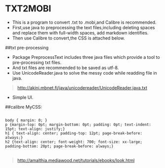 # TXT2MOBI
- This is a program to convert .txt to .mobi,and Calibre is recommended.
- First,use java to preprocessing the text files,including deleting spaces and replace them with full-width spaces, add markdown identifies.
- Then use Calibre to convert,the CSS is attached below.

##txt pre-processing
- Package PreprocessText includes three java files which provide a tool to pre-processing txt files.
- And txt files are recommended to be saved as utf-8.
- Use UnicodeReader.java to solve the messy code while readding file in java.
>http://akini.mbnet.fi/java/unicodereader/UnicodeReader.java.txt
- Simple UI.

##calibre 
MyCSS:
<pre>
<code>
body { margin: 0; }
p {margin-top: 0pt; margin-bottom: 0pt; padding: 0pt; text-indent: 15pt; text-align: justify;}
h1 { text-align: center; padding-top: 12pt; page-break-before: always;}
h2 {text-align: center; font-weight: 700; font-size: xx-large; padding-bottom: 20pt; page-break-before: always;}
</code>
</pre>
>http://amalthia.mediawood.net/tutorials/ebooks/look.html
